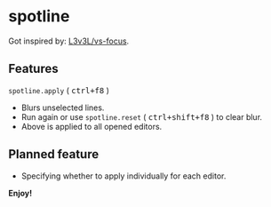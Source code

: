 # spotline

Got inspired by: [L3v3L/vs-focus](https://github.com/L3v3L/vs-focus).

## Features

`spotline.apply` ( <kbd>ctrl+f8</kbd> )

+ Blurs unselected lines.
+ Run again or use `spotline.reset` ( <kbd>ctrl+shift+f8</kbd> ) to clear blur.
+ Above is applied to all opened editors.

## Planned feature

+ Specifying whether to apply individually for each editor.



**Enjoy!**

